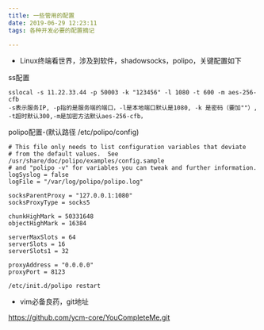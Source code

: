 ```yaml
---
title: 一些管用的配置
date: 2019-06-29 12:23:11
tags: 各种开发必要的配置摘记

---
```


- Linux终端看世界，涉及到软件，shadowsocks，polipo，关键配置如下

ss配置

```
sslocal -s 11.22.33.44 -p 50003 -k "123456" -l 1080 -t 600 -m aes-256-cfb
-s表示服务IP, -p指的是服务端的端口，-l是本地端口默认是1080, -k 是密码（要加""）, -t超时默认300,-m是加密方法默认aes-256-cfb，
```

polipo配置-(默认路径 /etc/polipo/config)

```
# This file only needs to list configuration variables that deviate
# from the default values.  See /usr/share/doc/polipo/examples/config.sample
# and "polipo -v" for variables you can tweak and further information.
logSyslog = false
logFile = "/var/log/polipo/polipo.log"
 
socksParentProxy = "127.0.0.1:1080"
socksProxyType = socks5
 
chunkHighMark = 50331648
objectHighMark = 16384
 
serverMaxSlots = 64
serverSlots = 16
serverSlots1 = 32
 
proxyAddress = "0.0.0.0"
proxyPort = 8123
```

```
/etc/init.d/polipo restart
```

- vim必备良药，git地址

https://github.com/ycm-core/YouCompleteMe.git



